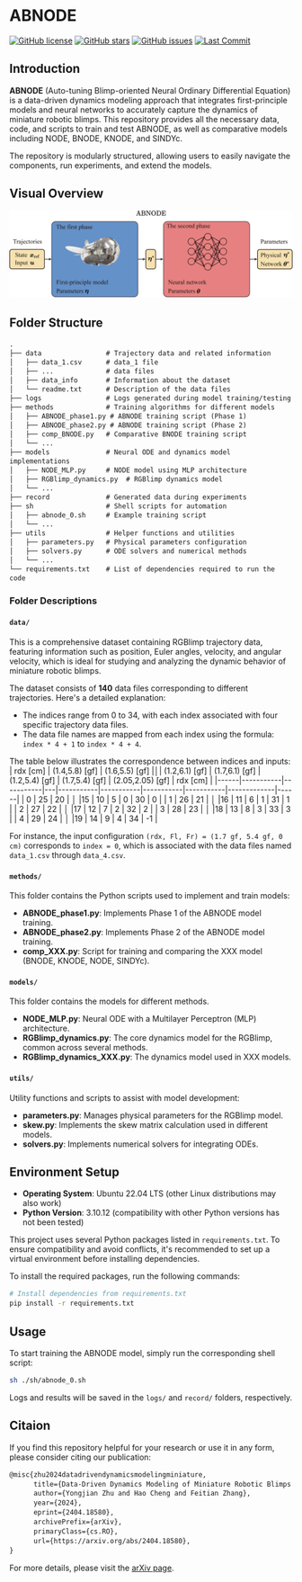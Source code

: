 # ABNODE
[![GitHub license](https://img.shields.io/badge/license-MIT-blue.svg)](https://github.com/zhu-yj/ABNODE/blob/main/LICENSE)
[![GitHub stars](https://img.shields.io/github/stars/zhu-yj/ABNODE.svg)](https://github.com/zhu-yj/ABNODE/stargazers)
[![GitHub issues](https://img.shields.io/github/issues/zhu-yj/ABNODE.svg)](https://github.com/zhu-yj/ABNODE/issues)
[![Last Commit](https://img.shields.io/github/last-commit/zhu-yj/ABNODE.svg)](https://github.com/zhu-yj/ABNODE/commits/main)

## Introduction
**ABNODE** (Auto-tuning Blimp-oriented Neural Ordinary Differential Equation) is a data-driven dynamics modeling approach that integrates first-principle models and neural networks to accurately capture the dynamics of miniature robotic blimps. This repository provides all the necessary data, code, and scripts to train and test ABNODE, as well as comparative models including NODE, BNODE, KNODE, and SINDYc.

The repository is modularly structured, allowing users to easily navigate the components, run experiments, and extend the models.

## Visual Overview
![ABNODE Architecture](figures/first_photo_6.png)

## Folder Structure

```
.
├── data                # Trajectory data and related information
│   ├── data_1.csv      # data_1 file
│   ├── ...             # data files
│   ├── data_info       # Information about the dataset
│   └── readme.txt      # Description of the data files
├── logs                # Logs generated during model training/testing
├── methods             # Training algorithms for different models
│   ├── ABNODE_phase1.py # ABNODE training script (Phase 1)
│   ├── ABNODE_phase2.py # ABNODE training script (Phase 2)
│   ├── comp_BNODE.py   # Comparative BNODE training script
│   └── ...            
├── models              # Neural ODE and dynamics model implementations
│   ├── NODE_MLP.py     # NODE model using MLP architecture
│   ├── RGBlimp_dynamics.py  # RGBlimp dynamics model
│   └── ...            
├── record              # Generated data during experiments
├── sh                  # Shell scripts for automation
│   ├── abnode_0.sh     # Example training script
│   └── ...             
├── utils               # Helper functions and utilities
│   ├── parameters.py   # Physical parameters configuration
│   ├── solvers.py      # ODE solvers and numerical methods
│   └── ...
└── requirements.txt    # List of dependencies required to run the code
```

### Folder Descriptions

#### `data/`
This is a comprehensive dataset containing RGBlimp trajectory data, featuring information such as position, Euler angles, velocity, and angular velocity, which is ideal for studying and analyzing the dynamic behavior of miniature robotic blimps.

The dataset consists of **140** data files corresponding to different trajectories. Here's a detailed explanation:
- The indices range from 0 to 34, with each index associated with four specific trajectory data files.
- The data file names are mapped from each index using the formula: `index * 4 + 1` to `index * 4 + 4`.

The table below illustrates the correspondence between indices and inputs:
| rdx \[cm\]  | (1.4,5.8) \[gf\] | (1.6,5.5) \[gf\] |**&#9474;**| (1.2,6.1) \[gf\] | (1.7,6.1) \[gf\] | (1.2,5.4) \[gf\] | (1.7,5.4) \[gf\] | (2.05,2.05) \[gf\] | rdx \[cm\]  |
|------|-----------|-----------|---|-----------|-----------|-----------|-----------|-------------|------|
| 0    | 25        | 20        | **&#9474;** |15        | 10        | 5         | 0         | 30          | 0    |
| 1 | 26        | 21        | **&#9474;** |16        | 11        | 6         | 1         | 31          | 1 |
| 2 | 27        | 22        | **&#9474;** |17        | 12        | 7         | 2         | 32          | 2 |
| 3 | 28        | 23        | **&#9474;** |18        | 13        | 8         | 3         | 33          | 3 |
| 4 | 29        | 24        | **&#9474;** |19        | 14        | 9         | 4         | 34          | -1 |

For instance, the input configuration `(rdx, Fl, Fr) = (1.7 gf, 5.4 gf, 0 cm)` corresponds to `index = 0`, which is associated with the data files named `data_1.csv` through `data_4.csv`.

#### `methods/`
This folder contains the Python scripts used to implement and train models:
- **ABNODE_phase1.py**: Implements Phase 1 of the ABNODE model training.
- **ABNODE_phase2.py**: Implements Phase 2 of the ABNODE model training.
- **comp_XXX.py**: Script for training and comparing the XXX model (BNODE, KNODE, NODE, SINDYc).

#### `models/`
This folder contains the models for different methods.
- **NODE_MLP.py**: Neural ODE with a Multilayer Perceptron (MLP) architecture.
- **RGBlimp_dynamics.py**: The core dynamics model for the RGBlimp, common across several methods.
- **RGBlimp_dynamics_XXX.py**: The dynamics model used in XXX models.

#### `utils/`
Utility functions and scripts to assist with model development:
- **parameters.py**: Manages physical parameters for the RGBlimp model.
- **skew.py**: Implements the skew matrix calculation used in different models.
- **solvers.py**: Implements numerical solvers for integrating ODEs.

## Environment Setup

- **Operating System**: Ubuntu 22.04 LTS (other Linux distributions may also work)
- **Python Version**: 3.10.12 (compatibility with other Python versions has not been tested)

This project uses several Python packages listed in `requirements.txt`. To ensure compatibility and avoid conflicts, it's recommended to set up a virtual environment before installing dependencies.

To install the required packages, run the following commands:

```bash
# Install dependencies from requirements.txt
pip install -r requirements.txt
```

## Usage
To start training the ABNODE model, simply run the corresponding shell script:
```bash
sh ./sh/abnode_0.sh
```
Logs and results will be saved in the `logs/` and `record/` folders, respectively.

## Citaion
If you find this repository helpful for your research or use it in any form, please consider citing our publication:
``` latex
@misc{zhu2024datadrivendynamicsmodelingminiature,
      title={Data-Driven Dynamics Modeling of Miniature Robotic Blimps Using Neural ODEs With Parameter Auto-Tuning}, 
      author={Yongjian Zhu and Hao Cheng and Feitian Zhang},
      year={2024},
      eprint={2404.18580},
      archivePrefix={arXiv},
      primaryClass={cs.RO},
      url={https://arxiv.org/abs/2404.18580}, 
}
```
For more details, please visit the [arXiv page](https://arxiv.org/abs/2404.18580).

